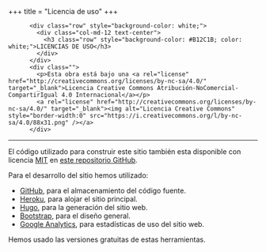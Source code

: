 +++
title = "Licencia de uso"
+++

          <div class="row" style="background-color: white;">
            <div class="col-md-12 text-center">
              <h3 class="row" style="background-color: #B12C1B; color: white;">LICENCIAS DE USO</h3>
            </div>
          </div>
          <div class="">
            <p>Esta obra está bajo una <a rel="license" href="http://creativecommons.org/licenses/by-nc-sa/4.0/" target="_blank">Licencia Creative Commons Atribución-NoComercial-CompartirIgual 4.0 Internacional</a></p>
            <a rel="license" href="http://creativecommons.org/licenses/by-nc-sa/4.0/" target="_blank"><img alt="Licencia Creative Commons" style="border-width:0" src="https://i.creativecommons.org/l/by-nc-sa/4.0/88x31.png" /></a>
          </div>
---
El código utilizado para construir este sitio también esta disponible con licencia [MIT](https://es.wikipedia.org/wiki/Licencia_MIT) en [este repositorio GitHub](https://github.com/carlospeix/revista-pelo).

Para el desarrollo del sitio hemos utilizado:

- [GitHub](https://www.github.com/), para el almacenamiento del código fuente.
- [Heroku](https://www.heroku.com/), para alojar el sitio principal.
- [Hugo](https://www.gohugo.io/), para la generación del sitio web.
- [Bootstrap](http://www.getbootstrap.com/), para el diseño general.
- [Google Analytics](https://analytics.google.com/), para estadísticas de uso del sitio web.

Hemos usado las versiones gratuitas de estas herramientas.
